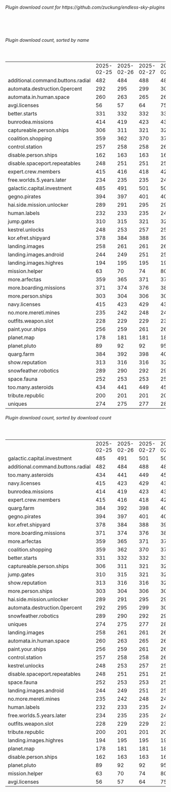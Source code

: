 <h6>Plugin download count for https://github.com/zuckung/endless-sky-plugins</h6><br>
<br>
<h6>Plugin download count, sorted by name</h6><sub><sup><br>
<table>
	<tr>
		<td></td>
		<td>2025-02-25</td>
		<td>2025-02-26</td>
		<td>2025-02-27</td>
		<td>2025-02-28</td>
		<td>2025-03-01</td>
		<td>2025-03-02</td>
		<td>2025-03-03</td>
		<td>today +</td>
	</tr>
	<tr>
		<td>additional.command.buttons.radial</td>
		<td>482</td>
		<td>484</td>
		<td>488</td>
		<td>489</td>
		<td>493</td>
		<td>495</td>
		<td>495</td>
		<td></td>
	</tr>
	<tr>
		<td>automata.destruction.0percent</td>
		<td>292</td>
		<td>295</td>
		<td>299</td>
		<td>300</td>
		<td>302</td>
		<td>303</td>
		<td>305</td>
		<td>+ 2</td>
	</tr>
	<tr>
		<td>automata.in.human.space</td>
		<td>260</td>
		<td>263</td>
		<td>265</td>
		<td>266</td>
		<td>268</td>
		<td>271</td>
		<td>275</td>
		<td>+ 4</td>
	</tr>
	<tr>
		<td>avgi.licenses</td>
		<td>56</td>
		<td>57</td>
		<td>64</td>
		<td>75</td>
		<td>77</td>
		<td>82</td>
		<td>86</td>
		<td>+ 4</td>
	</tr>
	<tr>
		<td>better.starts</td>
		<td>331</td>
		<td>332</td>
		<td>332</td>
		<td>336</td>
		<td>336</td>
		<td>337</td>
		<td>337</td>
		<td></td>
	</tr>
	<tr>
		<td>bunrodea.missions</td>
		<td>414</td>
		<td>419</td>
		<td>423</td>
		<td>431</td>
		<td>433</td>
		<td>436</td>
		<td>442</td>
		<td>+ 6</td>
	</tr>
	<tr>
		<td>captureable.person.ships</td>
		<td>306</td>
		<td>311</td>
		<td>321</td>
		<td>326</td>
		<td>330</td>
		<td>331</td>
		<td>335</td>
		<td>+ 4</td>
	</tr>
	<tr>
		<td>coalition.shopping</td>
		<td>359</td>
		<td>362</td>
		<td>370</td>
		<td>371</td>
		<td>373</td>
		<td>374</td>
		<td>378</td>
		<td>+ 4</td>
	</tr>
	<tr>
		<td>control.station</td>
		<td>257</td>
		<td>258</td>
		<td>258</td>
		<td>263</td>
		<td>263</td>
		<td>263</td>
		<td>265</td>
		<td>+ 2</td>
	</tr>
	<tr>
		<td>disable.person.ships</td>
		<td>162</td>
		<td>163</td>
		<td>163</td>
		<td>164</td>
		<td>164</td>
		<td>164</td>
		<td>164</td>
		<td></td>
	</tr>
	<tr>
		<td>disable.spaceport.repeatables</td>
		<td>248</td>
		<td>251</td>
		<td>251</td>
		<td>252</td>
		<td>252</td>
		<td>257</td>
		<td>257</td>
		<td></td>
	</tr>
	<tr>
		<td>expert.crew.members</td>
		<td>415</td>
		<td>416</td>
		<td>418</td>
		<td>428</td>
		<td>428</td>
		<td>432</td>
		<td>438</td>
		<td>+ 6</td>
	</tr>
	<tr>
		<td>free.worlds.5.years.later</td>
		<td>234</td>
		<td>235</td>
		<td>235</td>
		<td>240</td>
		<td>240</td>
		<td>240</td>
		<td>244</td>
		<td>+ 4</td>
	</tr>
	<tr>
		<td>galactic.capital.investment</td>
		<td>485</td>
		<td>491</td>
		<td>501</td>
		<td>505</td>
		<td>513</td>
		<td>515</td>
		<td>521</td>
		<td>+ 6</td>
	</tr>
	<tr>
		<td>gegno.pirates</td>
		<td>394</td>
		<td>397</td>
		<td>401</td>
		<td>403</td>
		<td>407</td>
		<td>407</td>
		<td>413</td>
		<td>+ 6</td>
	</tr>
	<tr>
		<td>hai.side.mission.unlocker</td>
		<td>289</td>
		<td>291</td>
		<td>295</td>
		<td>299</td>
		<td>305</td>
		<td>305</td>
		<td>307</td>
		<td>+ 2</td>
	</tr>
	<tr>
		<td>human.labels</td>
		<td>232</td>
		<td>233</td>
		<td>235</td>
		<td>240</td>
		<td>242</td>
		<td>244</td>
		<td>246</td>
		<td>+ 2</td>
	</tr>
	<tr>
		<td>jump.gates</td>
		<td>310</td>
		<td>315</td>
		<td>321</td>
		<td>323</td>
		<td>327</td>
		<td>331</td>
		<td>333</td>
		<td>+ 2</td>
	</tr>
	<tr>
		<td>kestrel.unlocks</td>
		<td>248</td>
		<td>253</td>
		<td>257</td>
		<td>258</td>
		<td>258</td>
		<td>260</td>
		<td>264</td>
		<td>+ 4</td>
	</tr>
	<tr>
		<td>kor.efret.shipyard</td>
		<td>378</td>
		<td>384</td>
		<td>388</td>
		<td>391</td>
		<td>393</td>
		<td>396</td>
		<td>406</td>
		<td>+ 10</td>
	</tr>
	<tr>
		<td>landing.images</td>
		<td>258</td>
		<td>261</td>
		<td>261</td>
		<td>264</td>
		<td>268</td>
		<td>272</td>
		<td>276</td>
		<td>+ 4</td>
	</tr>
	<tr>
		<td>landing.images.android</td>
		<td>244</td>
		<td>249</td>
		<td>251</td>
		<td>252</td>
		<td>252</td>
		<td>254</td>
		<td>254</td>
		<td></td>
	</tr>
	<tr>
		<td>landing.images.highres</td>
		<td>194</td>
		<td>195</td>
		<td>195</td>
		<td>196</td>
		<td>196</td>
		<td>196</td>
		<td>200</td>
		<td>+ 4</td>
	</tr>
	<tr>
		<td>mission.helper</td>
		<td>63</td>
		<td>70</td>
		<td>74</td>
		<td>80</td>
		<td>85</td>
		<td>87</td>
		<td>87</td>
		<td></td>
	</tr>
	<tr>
		<td>more.arfectas</td>
		<td>359</td>
		<td>365</td>
		<td>371</td>
		<td>373</td>
		<td>377</td>
		<td>379</td>
		<td>385</td>
		<td>+ 6</td>
	</tr>
	<tr>
		<td>more.boarding.missions</td>
		<td>371</td>
		<td>374</td>
		<td>376</td>
		<td>383</td>
		<td>387</td>
		<td>387</td>
		<td>391</td>
		<td>+ 4</td>
	</tr>
	<tr>
		<td>more.person.ships</td>
		<td>303</td>
		<td>304</td>
		<td>306</td>
		<td>309</td>
		<td>309</td>
		<td>311</td>
		<td>311</td>
		<td></td>
	</tr>
	<tr>
		<td>navy.licenses</td>
		<td>415</td>
		<td>423</td>
		<td>429</td>
		<td>436</td>
		<td>436</td>
		<td>438</td>
		<td>442</td>
		<td>+ 4</td>
	</tr>
	<tr>
		<td>no.more.mereti.mines</td>
		<td>235</td>
		<td>242</td>
		<td>248</td>
		<td>249</td>
		<td>251</td>
		<td>251</td>
		<td>251</td>
		<td></td>
	</tr>
	<tr>
		<td>outfits.weapon.slot</td>
		<td>228</td>
		<td>229</td>
		<td>229</td>
		<td>231</td>
		<td>231</td>
		<td>231</td>
		<td>233</td>
		<td>+ 2</td>
	</tr>
	<tr>
		<td>paint.your.ships</td>
		<td>256</td>
		<td>259</td>
		<td>261</td>
		<td>263</td>
		<td>265</td>
		<td>267</td>
		<td>271</td>
		<td>+ 4</td>
	</tr>
	<tr>
		<td>planet.map</td>
		<td>178</td>
		<td>181</td>
		<td>181</td>
		<td>182</td>
		<td>184</td>
		<td>184</td>
		<td>184</td>
		<td></td>
	</tr>
	<tr>
		<td>planet.pluto</td>
		<td>89</td>
		<td>92</td>
		<td>92</td>
		<td>95</td>
		<td>95</td>
		<td>95</td>
		<td>95</td>
		<td></td>
	</tr>
	<tr>
		<td>quarg.farm</td>
		<td>384</td>
		<td>392</td>
		<td>398</td>
		<td>401</td>
		<td>409</td>
		<td>411</td>
		<td>417</td>
		<td>+ 6</td>
	</tr>
	<tr>
		<td>show.reputation</td>
		<td>313</td>
		<td>316</td>
		<td>316</td>
		<td>320</td>
		<td>320</td>
		<td>320</td>
		<td>322</td>
		<td>+ 2</td>
	</tr>
	<tr>
		<td>snowfeather.robotics</td>
		<td>289</td>
		<td>290</td>
		<td>292</td>
		<td>297</td>
		<td>297</td>
		<td>297</td>
		<td>299</td>
		<td>+ 2</td>
	</tr>
	<tr>
		<td>space.fauna</td>
		<td>252</td>
		<td>253</td>
		<td>253</td>
		<td>254</td>
		<td>254</td>
		<td>254</td>
		<td>254</td>
		<td></td>
	</tr>
	<tr>
		<td>too.many.asteroids</td>
		<td>434</td>
		<td>441</td>
		<td>449</td>
		<td>452</td>
		<td>454</td>
		<td>454</td>
		<td>460</td>
		<td>+ 6</td>
	</tr>
	<tr>
		<td>tribute.republic</td>
		<td>200</td>
		<td>201</td>
		<td>201</td>
		<td>202</td>
		<td>202</td>
		<td>202</td>
		<td>204</td>
		<td>+ 2</td>
	</tr>
	<tr>
		<td>uniques</td>
		<td>274</td>
		<td>275</td>
		<td>277</td>
		<td>284</td>
		<td>286</td>
		<td>286</td>
		<td>290</td>
		<td>+ 4</td>
	</tr>
</table>
</sub></sup>
<h6>Plugin download count, sorted by download count</h6><sub><sup><br>
<table>
	<tr>
		<td></td>
		<td>2025-02-25</td>
		<td>2025-02-26</td>
		<td>2025-02-27</td>
		<td>2025-02-28</td>
		<td>2025-03-01</td>
		<td>2025-03-02</td>
		<td>2025-03-03</td>
		<td>today +</td>
	</tr>
	<tr>
		<td>galactic.capital.investment</td>
		<td>485</td>
		<td>491</td>
		<td>501</td>
		<td>505</td>
		<td>513</td>
		<td>515</td>
		<td>521</td>
		<td>+ 6</td>
	</tr>
	<tr>
		<td>additional.command.buttons.radial</td>
		<td>482</td>
		<td>484</td>
		<td>488</td>
		<td>489</td>
		<td>493</td>
		<td>495</td>
		<td>495</td>
		<td></td>
	</tr>
	<tr>
		<td>too.many.asteroids</td>
		<td>434</td>
		<td>441</td>
		<td>449</td>
		<td>452</td>
		<td>454</td>
		<td>454</td>
		<td>460</td>
		<td>+ 6</td>
	</tr>
	<tr>
		<td>navy.licenses</td>
		<td>415</td>
		<td>423</td>
		<td>429</td>
		<td>436</td>
		<td>436</td>
		<td>438</td>
		<td>442</td>
		<td>+ 4</td>
	</tr>
	<tr>
		<td>bunrodea.missions</td>
		<td>414</td>
		<td>419</td>
		<td>423</td>
		<td>431</td>
		<td>433</td>
		<td>436</td>
		<td>442</td>
		<td>+ 6</td>
	</tr>
	<tr>
		<td>expert.crew.members</td>
		<td>415</td>
		<td>416</td>
		<td>418</td>
		<td>428</td>
		<td>428</td>
		<td>432</td>
		<td>438</td>
		<td>+ 6</td>
	</tr>
	<tr>
		<td>quarg.farm</td>
		<td>384</td>
		<td>392</td>
		<td>398</td>
		<td>401</td>
		<td>409</td>
		<td>411</td>
		<td>417</td>
		<td>+ 6</td>
	</tr>
	<tr>
		<td>gegno.pirates</td>
		<td>394</td>
		<td>397</td>
		<td>401</td>
		<td>403</td>
		<td>407</td>
		<td>407</td>
		<td>413</td>
		<td>+ 6</td>
	</tr>
	<tr>
		<td>kor.efret.shipyard</td>
		<td>378</td>
		<td>384</td>
		<td>388</td>
		<td>391</td>
		<td>393</td>
		<td>396</td>
		<td>406</td>
		<td>+ 10</td>
	</tr>
	<tr>
		<td>more.boarding.missions</td>
		<td>371</td>
		<td>374</td>
		<td>376</td>
		<td>383</td>
		<td>387</td>
		<td>387</td>
		<td>391</td>
		<td>+ 4</td>
	</tr>
	<tr>
		<td>more.arfectas</td>
		<td>359</td>
		<td>365</td>
		<td>371</td>
		<td>373</td>
		<td>377</td>
		<td>379</td>
		<td>385</td>
		<td>+ 6</td>
	</tr>
	<tr>
		<td>coalition.shopping</td>
		<td>359</td>
		<td>362</td>
		<td>370</td>
		<td>371</td>
		<td>373</td>
		<td>374</td>
		<td>378</td>
		<td>+ 4</td>
	</tr>
	<tr>
		<td>better.starts</td>
		<td>331</td>
		<td>332</td>
		<td>332</td>
		<td>336</td>
		<td>336</td>
		<td>337</td>
		<td>337</td>
		<td></td>
	</tr>
	<tr>
		<td>captureable.person.ships</td>
		<td>306</td>
		<td>311</td>
		<td>321</td>
		<td>326</td>
		<td>330</td>
		<td>331</td>
		<td>335</td>
		<td>+ 4</td>
	</tr>
	<tr>
		<td>jump.gates</td>
		<td>310</td>
		<td>315</td>
		<td>321</td>
		<td>323</td>
		<td>327</td>
		<td>331</td>
		<td>333</td>
		<td>+ 2</td>
	</tr>
	<tr>
		<td>show.reputation</td>
		<td>313</td>
		<td>316</td>
		<td>316</td>
		<td>320</td>
		<td>320</td>
		<td>320</td>
		<td>322</td>
		<td>+ 2</td>
	</tr>
	<tr>
		<td>more.person.ships</td>
		<td>303</td>
		<td>304</td>
		<td>306</td>
		<td>309</td>
		<td>309</td>
		<td>311</td>
		<td>311</td>
		<td></td>
	</tr>
	<tr>
		<td>hai.side.mission.unlocker</td>
		<td>289</td>
		<td>291</td>
		<td>295</td>
		<td>299</td>
		<td>305</td>
		<td>305</td>
		<td>307</td>
		<td>+ 2</td>
	</tr>
	<tr>
		<td>automata.destruction.0percent</td>
		<td>292</td>
		<td>295</td>
		<td>299</td>
		<td>300</td>
		<td>302</td>
		<td>303</td>
		<td>305</td>
		<td>+ 2</td>
	</tr>
	<tr>
		<td>snowfeather.robotics</td>
		<td>289</td>
		<td>290</td>
		<td>292</td>
		<td>297</td>
		<td>297</td>
		<td>297</td>
		<td>299</td>
		<td>+ 2</td>
	</tr>
	<tr>
		<td>uniques</td>
		<td>274</td>
		<td>275</td>
		<td>277</td>
		<td>284</td>
		<td>286</td>
		<td>286</td>
		<td>290</td>
		<td>+ 4</td>
	</tr>
	<tr>
		<td>landing.images</td>
		<td>258</td>
		<td>261</td>
		<td>261</td>
		<td>264</td>
		<td>268</td>
		<td>272</td>
		<td>276</td>
		<td>+ 4</td>
	</tr>
	<tr>
		<td>automata.in.human.space</td>
		<td>260</td>
		<td>263</td>
		<td>265</td>
		<td>266</td>
		<td>268</td>
		<td>271</td>
		<td>275</td>
		<td>+ 4</td>
	</tr>
	<tr>
		<td>paint.your.ships</td>
		<td>256</td>
		<td>259</td>
		<td>261</td>
		<td>263</td>
		<td>265</td>
		<td>267</td>
		<td>271</td>
		<td>+ 4</td>
	</tr>
	<tr>
		<td>control.station</td>
		<td>257</td>
		<td>258</td>
		<td>258</td>
		<td>263</td>
		<td>263</td>
		<td>263</td>
		<td>265</td>
		<td>+ 2</td>
	</tr>
	<tr>
		<td>kestrel.unlocks</td>
		<td>248</td>
		<td>253</td>
		<td>257</td>
		<td>258</td>
		<td>258</td>
		<td>260</td>
		<td>264</td>
		<td>+ 4</td>
	</tr>
	<tr>
		<td>disable.spaceport.repeatables</td>
		<td>248</td>
		<td>251</td>
		<td>251</td>
		<td>252</td>
		<td>252</td>
		<td>257</td>
		<td>257</td>
		<td></td>
	</tr>
	<tr>
		<td>space.fauna</td>
		<td>252</td>
		<td>253</td>
		<td>253</td>
		<td>254</td>
		<td>254</td>
		<td>254</td>
		<td>254</td>
		<td></td>
	</tr>
	<tr>
		<td>landing.images.android</td>
		<td>244</td>
		<td>249</td>
		<td>251</td>
		<td>252</td>
		<td>252</td>
		<td>254</td>
		<td>254</td>
		<td></td>
	</tr>
	<tr>
		<td>no.more.mereti.mines</td>
		<td>235</td>
		<td>242</td>
		<td>248</td>
		<td>249</td>
		<td>251</td>
		<td>251</td>
		<td>251</td>
		<td></td>
	</tr>
	<tr>
		<td>human.labels</td>
		<td>232</td>
		<td>233</td>
		<td>235</td>
		<td>240</td>
		<td>242</td>
		<td>244</td>
		<td>246</td>
		<td>+ 2</td>
	</tr>
	<tr>
		<td>free.worlds.5.years.later</td>
		<td>234</td>
		<td>235</td>
		<td>235</td>
		<td>240</td>
		<td>240</td>
		<td>240</td>
		<td>244</td>
		<td>+ 4</td>
	</tr>
	<tr>
		<td>outfits.weapon.slot</td>
		<td>228</td>
		<td>229</td>
		<td>229</td>
		<td>231</td>
		<td>231</td>
		<td>231</td>
		<td>233</td>
		<td>+ 2</td>
	</tr>
	<tr>
		<td>tribute.republic</td>
		<td>200</td>
		<td>201</td>
		<td>201</td>
		<td>202</td>
		<td>202</td>
		<td>202</td>
		<td>204</td>
		<td>+ 2</td>
	</tr>
	<tr>
		<td>landing.images.highres</td>
		<td>194</td>
		<td>195</td>
		<td>195</td>
		<td>196</td>
		<td>196</td>
		<td>196</td>
		<td>200</td>
		<td>+ 4</td>
	</tr>
	<tr>
		<td>planet.map</td>
		<td>178</td>
		<td>181</td>
		<td>181</td>
		<td>182</td>
		<td>184</td>
		<td>184</td>
		<td>184</td>
		<td></td>
	</tr>
	<tr>
		<td>disable.person.ships</td>
		<td>162</td>
		<td>163</td>
		<td>163</td>
		<td>164</td>
		<td>164</td>
		<td>164</td>
		<td>164</td>
		<td></td>
	</tr>
	<tr>
		<td>planet.pluto</td>
		<td>89</td>
		<td>92</td>
		<td>92</td>
		<td>95</td>
		<td>95</td>
		<td>95</td>
		<td>95</td>
		<td></td>
	</tr>
	<tr>
		<td>mission.helper</td>
		<td>63</td>
		<td>70</td>
		<td>74</td>
		<td>80</td>
		<td>85</td>
		<td>87</td>
		<td>87</td>
		<td></td>
	</tr>
	<tr>
		<td>avgi.licenses</td>
		<td>56</td>
		<td>57</td>
		<td>64</td>
		<td>75</td>
		<td>77</td>
		<td>82</td>
		<td>86</td>
		<td>+ 4</td>
	</tr>
</table>
</sub></sup>
